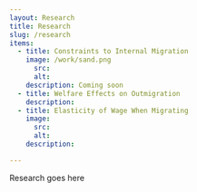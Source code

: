 ```yaml
---
layout: Research
title: Research
slug: /research
items:
  - title: Constraints to Internal Migration
    image: /work/sand.png
      src:
      alt:
    description: Coming soon
  - title: Welfare Effects on Outmigration
    description:
  - title: Elasticity of Wage When Migrating
    image:
      src:
      alt:
    description:

---
```


Research goes here
<br />
<br />
